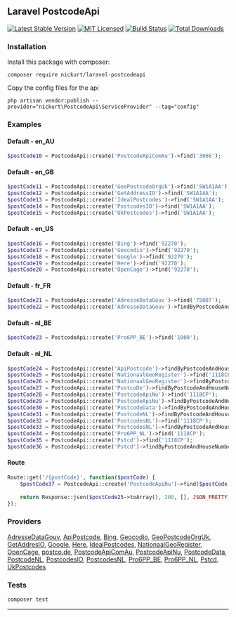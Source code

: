 ## Laravel PostcodeApi
[![Latest Stable Version](https://poser.pugx.org/nickurt/laravel-postcodeapi/v/stable?format=flat-square)](https://packagist.org/packages/nickurt/laravel-postcodeapi)
[![MIT Licensed](https://img.shields.io/badge/license-MIT-brightgreen.svg?style=flat-square)](LICENSE.md)
[![Build Status](https://img.shields.io/travis/nickurt/laravel-postcodeapi/master.svg?style=flat-square)](https://travis-ci.org/nickurt/laravel-postcodeapi)
[![Total Downloads](https://img.shields.io/packagist/dt/nickurt/laravel-postcodeapi.svg?style=flat-square)](https://packagist.org/packages/nickurt/laravel-postcodeapi)

### Installation
Install this package with composer:
```
composer require nickurt/laravel-postcodeapi
```

Copy the config files for the api
```
php artisan vendor:publish --provider="nickurt\PostcodeApi\ServiceProvider" --tag="config"
```

### Examples
#### Default - en_AU
```php
$postCode10 = PostcodeApi::create('PostcodeApiComAu')->find('3066');
```
#### Default - en_GB
```php
$postCode11 = PostcodeApi::create('GeoPostcodeOrgUk')->find('SW1A1AA');
$postCode12 = PostcodeApi::create('GetAddressIO')->find('SW1A1AA');
$postCode13 = PostcodeApi::create('IdealPostcodes')->find('SW1A1AA');
$postCode14 = PostcodeApi::create('PostcodesIO')->find('SW1A1AA');
$postCode15 = PostcodeApi::create('UkPostcodes')->find('SW1A1AA');
```
#### Default - en_US
```php
$postCode16 = PostcodeApi::create('Bing')->find('92270');
$postCode17 = PostcodeApi::create('Geocodio')->find('92270');
$postCode18 = PostcodeApi::create('Google')->find('92270');
$postCode19 = PostcodeApi::create('Here')->find('92270');
$postCode20 = PostcodeApi::create('OpenCage')->find('92270');

```
#### Default - fr_FR
```php
$postCode21 = PostcodeApi::create('AdresseDataGouv')->find('75007');
$postCode22 = PostcodeApi::create('AdresseDataGouv')->findByPostcodeAndHouseNumber('75007', '5 Avenue Anatole France');
```
#### Default - nl_BE
```php
$postCode23 = PostcodeApi::create('Pro6PP_BE')->find('1000');
```
#### Default - nl_NL
```php
$postCode24 = PostcodeApi::create('ApiPostcode')->findByPostcodeAndHouseNumber('1118CP', '202');
$postCode25 = PostcodeApi::create('NationaalGeoRegister')->find('1118CP');
$postCode26 = PostcodeApi::create('NationaalGeoRegister')->findByPostcodeAndHouseNumber('1118CP', '202');
$postCode27 = PostcodeApi::create('PostcoDe')->findByPostcodeAndHouseNumber('1118CP', '202');
$postCode28 = PostcodeApi::create('PostcodeApiNu')->find('1118CP');
$postCode29 = PostcodeApi::create('PostcodeApiNu')->findByPostcodeAndHouseNumber('1118CP', '202');
$postCode30 = PostcodeApi::create('PostcodeData')->findByPostcodeAndHouseNumber('1118CP', '202');
$postCode31 = PostcodeApi::create('PostcodeNL')->findByPostcodeAndHouseNumber('1118CP', '202');
$postCode32 = PostcodeApi::create('PostcodesNL')->find('1118CP');
$postCode33 = PostcodeApi::create('PostcodesNL')->findByPostcodeAndHouseNumber('1118CP', '202');
$postCode34 = PostcodeApi::create('Pro6PP_NL')->find('1118CP');
$postCode35 = PostcodeApi::create('Pstcd')->find('1118CP');
$postCode36 = PostcodeApi::create('Pstcd')->findByPostcodeAndHouseNumber('1118CP', '202');
```
#### Route
```php
Route::get('/{postCode}', function($postCode) {
    $postCode37 = PostcodeApi::create('PostcodeApiNu')->find($postCode);
    
    return Response::json($postCode25->toArray(), 200, [], JSON_PRETTY_PRINT);
});
```

### Providers
[AdresseDataGouv](https://adresse.data.gouv.fr), [ApiPostcode](https://api-postcode.nl), [Bing](https://www.bingmapsportal.com), [Geocodio](https://www.geocod.io), [GeoPostcodeOrgUk](http://www.geopostcode.org.uk), [GetAddresIO](https://getaddress.io), [Google](https://developers.google.com/maps/documentation/geocoding/intro), [Here](https://www.here.com), [IdealPostcodes](https://ideal-postcodes.co.uk), [NationaalGeoRegister](https://nationaalgeoregister.nl/geonetwork/srv/dut/catalog.search#/home), [OpenCage](https://opencagedata.com/), [postco.de](https://postco.de), [PostcodeApiComAu](https://postcodeapi.com.au), [PostcodeApiNu](https://www.postcodeapi.nu), [PostcodeData](http://www.postcodedata.nl), [PostcodeNL](https://www.postcode.nl), [PostcodesIO](https://api.postcodes.io), [PostcodesNL](https://www.postcodes.nl), [Pro6PP_BE](https://www.pro6pp.nl), [Pro6PP_NL](https://www.pro6pp.nl), [Pstcd](http://www.pstcd.nl/), [UkPostcodes](http://uk-postcodes.com/postcode)
### Tests
```sh
composer test
```

- - - 
